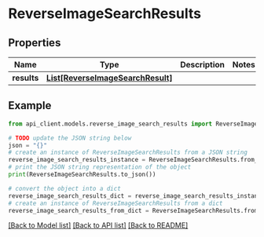 # ReverseImageSearchResults


## Properties

Name | Type | Description | Notes
------------ | ------------- | ------------- | -------------
**results** | [**List[ReverseImageSearchResult]**](ReverseImageSearchResult.md) |  | 

## Example

```python
from api_client.models.reverse_image_search_results import ReverseImageSearchResults

# TODO update the JSON string below
json = "{}"
# create an instance of ReverseImageSearchResults from a JSON string
reverse_image_search_results_instance = ReverseImageSearchResults.from_json(json)
# print the JSON string representation of the object
print(ReverseImageSearchResults.to_json())

# convert the object into a dict
reverse_image_search_results_dict = reverse_image_search_results_instance.to_dict()
# create an instance of ReverseImageSearchResults from a dict
reverse_image_search_results_from_dict = ReverseImageSearchResults.from_dict(reverse_image_search_results_dict)
```
[[Back to Model list]](../README.md#documentation-for-models) [[Back to API list]](../README.md#documentation-for-api-endpoints) [[Back to README]](../README.md)



